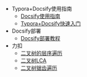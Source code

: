 * Typora+Docsify使用指南
  * [Docsify使用指南](/ProjectDocs/Docsify使用指南.md)
  * [Typora+Docsify快速入门](/ProjectDocs/Typora+Docsify快速入门.md)
* Docsify部署
  * [Docsify部署教程](/ProjectDocs/Docsify部署教程.md)
* 力扣
  * [二叉树的层序遍历](/ProjectDocs/二叉树的层序遍历.md)
  * [二叉树LCA](/ProjectDocs/二叉树最近公共祖先.md)
  * [二叉树锯齿遍历](/ProjectDocs/二叉树锯齿遍历.md)
